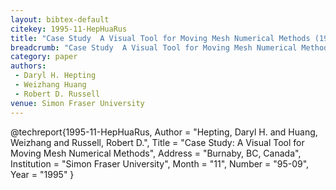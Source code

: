 ```yaml
---
layout: bibtex-default
citekey: 1995-11-HepHuaRus
title: "Case Study  A Visual Tool for Moving Mesh Numerical Methods (1995)"
breadcrumb: "Case Study  A Visual Tool for Moving Mesh Numerical Methods (1995)"
category: paper
authors:
 - Daryl H. Hepting
 - Weizhang Huang
 - Robert D. Russell
venue: Simon Fraser University
---
```

@techreport{1995-11-HepHuaRus,
	Author =  "Hepting, Daryl H. and Huang, Weizhang and Russell, Robert D.",
	Title =  "Case Study: A Visual Tool for Moving Mesh Numerical Methods",
	Address =  "Burnaby, BC, Canada",
	Institution =  "Simon Fraser University",
	Month =  "11",
	Number =  "95-09",
	Year =  "1995"
}
